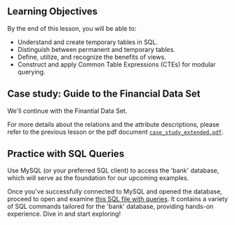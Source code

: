 <!-- # SQL Temporary tables, Views and CTEs Hands On -->

## Learning Objectives

By the end of this lesson, you will be able to:
 
- Understand and create temporary tables in SQL.
- Distinguish between permanent and temporary tables.
- Define, utilize, and recognize the benefits of views.
- Construct and apply Common Table Expressions (CTEs) for modular querying.

## Case study: Guide to the Financial Data Set

We'll continue with the Finantial Data Set.

For more details about the relations and the attribute descriptions, please refer to the previous lesson or the pdf document [`case_study_extended.pdf`](https://github.com/data-bootcamp-v4/lessons/blob/main/4_sql/files_for_lessons/case_study_extended.pdf).

## **Practice with SQL Queries**

Use MySQL (or your preferred SQL client) to access the 'bank' database, which will serve as the foundation for our upcoming examples.

Once you've successfully connected to MySQL and opened the database, proceed to open and examine [this SQL file with queries](https://github.com/data-bootcamp-v4/lessons/blob/main/4_sql/3.5_sql_temp_tables_views_ctes.sql). It contains a variety of SQL commands tailored for the 'bank' database, providing hands-on experience. Dive in and start exploring!

